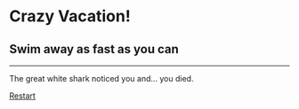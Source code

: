 # Crazy Vacation!
## Swim away as fast as you can
---
The great white shark noticed you and… you died.

[Restart](../README.md)